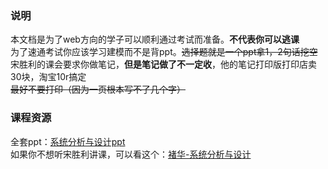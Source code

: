 ### 说明

本文档是为了web方向的学子可以顺利通过考试而准备。**不代表你可以逃课**    
为了速通考试你应该学习建模而不是背ppt。~~选择题就是一个ppt拿1，2句话挖空~~     
宋胜利的课会要求你做笔记，**但是笔记做了不一定收**，他的笔记打印版打印店卖30块，淘宝10r搞定    
~~最好不要打印（因为一页根本写不了几个字）~~    

### 课程资源

全套ppt：[系统分析与设计ppt](https://wwm.lanzouw.com/b03d3lesd "系统分析与设计ppt")    
如果你不想听宋胜利讲课，可以看这个：[褚华-系统分析与设计](http://mooc1.chaoxing.com/course/222385839.html "褚华-系统分析与设计")